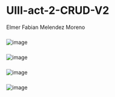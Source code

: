 # UIII-act-2-CRUD-V2
Elmer Fabian Melendez Moreno
###
![image](https://github.com/EFMMelendez/UIII-act-2-CRUD-V2/assets/143548291/2c1bbfd2-a309-4adf-87b4-f50f4f0ead66)
###
![image](https://github.com/EFMMelendez/UIII-act-2-CRUD-V2/assets/143548291/216ad715-8c23-4fb7-be56-534c5ac24053)
###
![image](https://github.com/EFMMelendez/UIII-act-2-CRUD-V2/assets/143548291/9ccb8928-6b26-413b-9492-73ed468c9d65)
###
![image](https://github.com/EFMMelendez/UIII-act-2-CRUD-V2/assets/143548291/84584665-a2af-4e5d-8c41-55afefbf5050)
###


